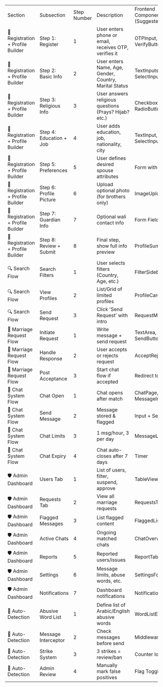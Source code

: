 |                                   |                         |             |                                                        |                                |                                  |                                         |
| --------------------------------- | ----------------------- | ----------- | ------------------------------------------------------ | ------------------------------ | -------------------------------- | --------------------------------------- |
| Section                           | Subsection              | Step Number | Description                                            | Frontend Component (Suggested) | Backend Logic (Suggested)        | Notes/Explanation                       |
| 🔐 Registration + Profile Builder | Step 1: Register        | 1           | User enters phone or email, receives OTP, verifies it  | OTPInput, VerifyButton         | OTP generation and verification  | Must be secure and prevent abuse        |
| 🔐 Registration + Profile Builder | Step 2: Basic Info      | 2           | User enters Name, Age, Gender, Country, Marital Status | TextInputs, SelectInputs       | Save to user profile             | Can be saved temporarily in local state |
| 🔐 Registration + Profile Builder | Step 3: Religious Info  | 3           | User answers religious questions (Prays? Hijab? etc.)  | Checkboxes, RadioButtons       | Store as profile attributes      | May affect filtering preferences        |
| 🔐 Registration + Profile Builder | Step 4: Education + Job | 4           | User adds education, job, nationality, city            | TextInput, SelectInput         | Validate and store in DB         | Used in search filters                  |
| 🔐 Registration + Profile Builder | Step 5: Preferences     | 5           | User defines desired spouse attributes                 | Form with filters              | Store in preferences DB table    | Used to suggest partners                |
| 🔐 Registration + Profile Builder | Step 6: Profile Picture | 6           | Upload optional photo (for brothers only)              | ImageUploader                  | Upload to S3/local               | Visible only to approved users          |
| 🔐 Registration + Profile Builder | Step 7: Guardian Info   | 7           | Optional wali contact info                             | Form Fields                    | Store as extra table             | Could be used to inform guardian        |
| 🔐 Registration + Profile Builder | Step 8: Review + Submit | 8           | Final step, show full info preview                     | ProfileSummaryCard             | Submit all info to DB            | Can include edit link                   |
| 🔍 Search Flow                    | Search Filters          | 1           | User selects filters (Country, Age, etc.)              | FilterSidebar                  | Query DB with filters            | Optimized for performance               |
| 🔍 Search Flow                    | View Profiles           | 2           | List/Grid of limited profiles                          | ProfileCard                    | Paginated query                  | Respects sister’s privacy settings      |
| 🔍 Search Flow                    | Send Request            | 3           | Click 'Send Request' with intro                        | RequestModal                   | Save request with status=Pending | Notification sent to receiver           |
| 💍 Marriage Request Flow          | Initiate Request        | 1           | Write message + send request                           | TextArea, SendButton           | Store in DB                      | Notification to other party             |
| 💍 Marriage Request Flow          | Handle Response         | 2           | User accepts or rejects request                        | AcceptRejectButtons            | Update status                    | Matched requests unlock chat            |
| 💍 Marriage Request Flow          | Post Acceptance         | 3           | Start chat flow if accepted                            | Redirect to Chat               | Link users in match table        | Status becomes 'matched'                |
| 💬 Chat System Flow               | Chat Open               | 1           | Chat opens after match                                 | ChatPage, MessageInput         | Save messages as pending         | Admin must approve                      |
| 💬 Chat System Flow               | Send Message            | 2           | Message stored & flagged                               | Input + Send                   | Message Interceptor              | Check against abuse word list           |
| 💬 Chat System Flow               | Chat Limits             | 3           | 1 msg/hour, 3 per day                                  | MessageLimiter                 | Time-based check                 | Warn if limit reached                   |
| 💬 Chat System Flow               | Chat Expiry             | 4           | Chat auto-closes after 7 days                          | Timer                          | Cron job to expire               | Admin can extend time                   |
| 🛡️ Admin Dashboard                | Users Tab               | 1           | List of users, filter, suspend, approve                | TableView                      | CRUD APIs                        | Essential for control                   |
| 🛡️ Admin Dashboard                | Requests Tab            | 2           | View all marriage requests                             | RequestsTable                  | Manage status                    | Accept/reject features                  |
| 🛡️ Admin Dashboard                | Flagged Messages        | 3           | List flagged content                                   | FlaggedList                    | Approve/reject logic             | Support false positive                  |
| 🛡️ Admin Dashboard                | Active Chats            | 4           | Ongoing matched chats                                  | ChatOverviewPanel              | Live view                        | Filter by date/user                     |
| 🛡️ Admin Dashboard                | Reports                 | 5           | Reported users/issues                                  | ReportTable                    | Status + resolution              | User reporting support                  |
| 🛡️ Admin Dashboard                | Settings                | 6           | Message limits, abuse words, etc.                      | SettingsForm                   | Dynamic config save              | Changes apply globally                  |
| 🛡️ Admin Dashboard                | Notifications           | 7           | Dashboard notifications                                | NotificationsBox               | Push/admin inbox                 | Compact summaries                       |
| 💬 Auto-Detection                 | Abusive Word List       | 1           | Define list of Arabic/English abusive words            | WordListEditor                 | Store in DB or JSON              | Admin-manageable                        |
| 💬 Auto-Detection                 | Message Interceptor     | 2           | Check messages before send                             | Middleware                     | Match with word list             | Highlight if matched                    |
| 💬 Auto-Detection                 | Strike System           | 3           | 3 strikes = review/ban                                 | Counter logic                  | Track per user                   | Notify admin                            |
| 💬 Auto-Detection                 | Admin Review            | 4           | Manually mark false positives                          | Flag Toggle                    | Override system                  | Logs for moderation                     |
